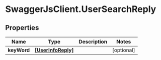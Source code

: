 # SwaggerJsClient.UserSearchReply

## Properties
Name | Type | Description | Notes
------------ | ------------- | ------------- | -------------
**keyWord** | [**[UserInfoReply]**](UserInfoReply.md) |  | [optional] 


